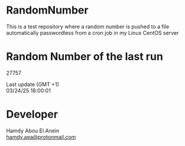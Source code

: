 # RandomNumber    
This is a test repository where a random number is pushed to a file automatically passwordless from a cron job in my Linux CentOS server    
# Random Number of the last run   
27757
      
Last update (GMT +1)    
03/24/25 18:00:01
# Developer    
Hamdy Abou El Anein   
hamdy.aea@protonmail.com
